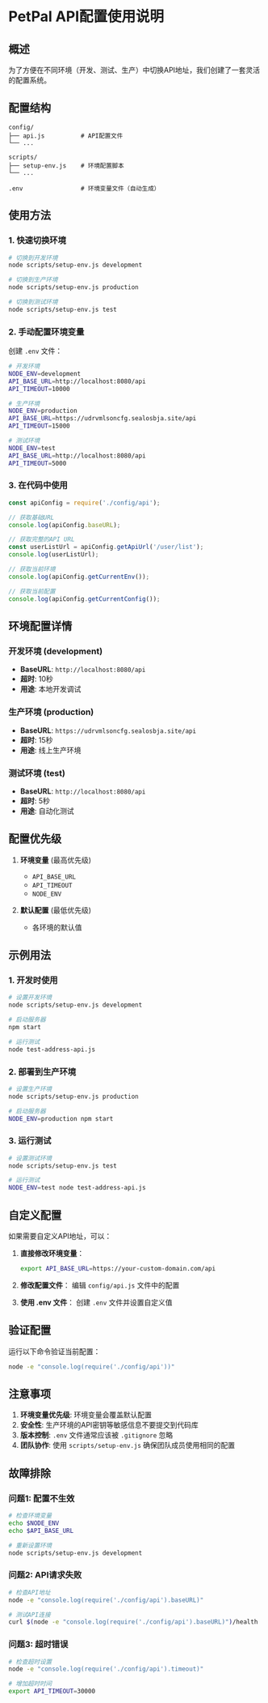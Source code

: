 # PetPal API配置使用说明

## 概述

为了方便在不同环境（开发、测试、生产）中切换API地址，我们创建了一套灵活的配置系统。

## 配置结构

```
config/
├── api.js          # API配置文件
└── ...

scripts/
├── setup-env.js    # 环境配置脚本
└── ...

.env                # 环境变量文件（自动生成）
```

## 使用方法

### 1. 快速切换环境

```bash
# 切换到开发环境
node scripts/setup-env.js development

# 切换到生产环境
node scripts/setup-env.js production

# 切换到测试环境
node scripts/setup-env.js test
```

### 2. 手动配置环境变量

创建 `.env` 文件：

```bash
# 开发环境
NODE_ENV=development
API_BASE_URL=http://localhost:8080/api
API_TIMEOUT=10000

# 生产环境
NODE_ENV=production
API_BASE_URL=https://udrvmlsoncfg.sealosbja.site/api
API_TIMEOUT=15000

# 测试环境
NODE_ENV=test
API_BASE_URL=http://localhost:8080/api
API_TIMEOUT=5000
```

### 3. 在代码中使用

```javascript
const apiConfig = require('./config/api');

// 获取基础URL
console.log(apiConfig.baseURL);

// 获取完整的API URL
const userListUrl = apiConfig.getApiUrl('/user/list');
console.log(userListUrl);

// 获取当前环境
console.log(apiConfig.getCurrentEnv());

// 获取当前配置
console.log(apiConfig.getCurrentConfig());
```

## 环境配置详情

### 开发环境 (development)
- **BaseURL**: `http://localhost:8080/api`
- **超时**: 10秒
- **用途**: 本地开发调试

### 生产环境 (production)
- **BaseURL**: `https://udrvmlsoncfg.sealosbja.site/api`
- **超时**: 15秒
- **用途**: 线上生产环境

### 测试环境 (test)
- **BaseURL**: `http://localhost:8080/api`
- **超时**: 5秒
- **用途**: 自动化测试

## 配置优先级

1. **环境变量** (最高优先级)
   - `API_BASE_URL`
   - `API_TIMEOUT`
   - `NODE_ENV`

2. **默认配置** (最低优先级)
   - 各环境的默认值

## 示例用法

### 1. 开发时使用

```bash
# 设置开发环境
node scripts/setup-env.js development

# 启动服务器
npm start

# 运行测试
node test-address-api.js
```

### 2. 部署到生产环境

```bash
# 设置生产环境
node scripts/setup-env.js production

# 启动服务器
NODE_ENV=production npm start
```

### 3. 运行测试

```bash
# 设置测试环境
node scripts/setup-env.js test

# 运行测试
NODE_ENV=test node test-address-api.js
```

## 自定义配置

如果需要自定义API地址，可以：

1. **直接修改环境变量**：
   ```bash
   export API_BASE_URL=https://your-custom-domain.com/api
   ```

2. **修改配置文件**：
   编辑 `config/api.js` 文件中的配置

3. **使用 .env 文件**：
   创建 `.env` 文件并设置自定义值

## 验证配置

运行以下命令验证当前配置：

```bash
node -e "console.log(require('./config/api'))"
```

## 注意事项

1. **环境变量优先级**: 环境变量会覆盖默认配置
2. **安全性**: 生产环境的API密钥等敏感信息不要提交到代码库
3. **版本控制**: `.env` 文件通常应该被 `.gitignore` 忽略
4. **团队协作**: 使用 `scripts/setup-env.js` 确保团队成员使用相同的配置

## 故障排除

### 问题1: 配置不生效
```bash
# 检查环境变量
echo $NODE_ENV
echo $API_BASE_URL

# 重新设置环境
node scripts/setup-env.js development
```

### 问题2: API请求失败
```bash
# 检查API地址
node -e "console.log(require('./config/api').baseURL)"

# 测试API连接
curl $(node -e "console.log(require('./config/api').baseURL)")/health
```

### 问题3: 超时错误
```bash
# 检查超时设置
node -e "console.log(require('./config/api').timeout)"

# 增加超时时间
export API_TIMEOUT=30000
``` 